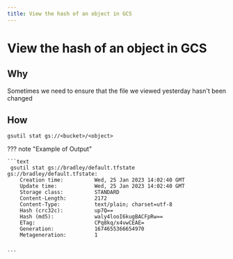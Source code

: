 ```yaml
---
title: View the hash of an object in GCS
---
```


# View the hash of an object in GCS

## Why

Sometimes we need to ensure that the file we viewed yesterday hasn't been changed

## How

```shell
gsutil stat gs://<bucket>/<object>
```

??? note "Example of Output"

    ```text
     gsutil stat gs://bradley/default.tfstate
    gs://bradley/default.tfstate:
        Creation time:          Wed, 25 Jan 2023 14:02:40 GMT
        Update time:            Wed, 25 Jan 2023 14:02:40 GMT
        Storage class:          STANDARD
        Content-Length:         2172
        Content-Type:           text/plain; charset=utf-8
        Hash (crc32c):          up7Q==
        Hash (md5):             waly4looI6kugBACFpRw==
        ETag:                   CPq8kq/x4vwCEAE=
        Generation:             1674655366654970
        Metageneration:         1
    
    
    ```
